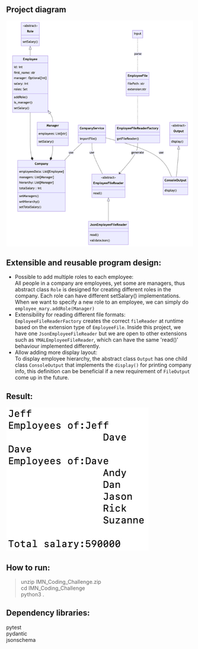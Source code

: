 ## Project diagram  
![project diagram](resources/diagram.png)
## Extensible and reusable program design:
- Possible to add multiple roles to each employee:   
  All people in a company are employees, yet some are managers, thus abstract class `Role` is designed for creating different roles in the company. Each role can have different setSalary() implementations. When we want to specify a new role to an employee, we can simply do `employee_mary.addRole(Manager)`
- Extensibility for reading different file formats:   
  `EmployeeFileReaderFactory` creates the correct `fileReader` at runtime based on the extension type of `EmployeeFile`. Inside this project, we have one `JsonEmployeeFileReader` but we are open to other extensions such as `YMALEmployeeFileReader`, which can have the same 'read()' behaviour implemented differently.
- Allow adding more display layout:  
  To display employee hierarchy, the abstract class `Output` has one child class `ConsoleOutput` that implements the `display()` for printing company info, this definition can be beneficial if a new requirement of `FileOutput` come up in the future.
## Result:
![project result](resources/result.png)

## How to run:
> unzip IMN_Coding_Challenge.zip  
> cd IMN_Coding_Challenge  
> python3 .  


## Dependency libraries:
pytest  
pydantic  
jsonschema